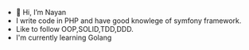 - 👋 Hi, I’m Nayan
- I write code in PHP and have good knowlege of symfony framework.
- Like to follow OOP,SOLID,TDD,DDD.
- I'm currently learning Golang
<!---
nyn03/nyn03 is a ✨ special ✨ repository because its `README.md` (this file) appears on your GitHub profile.
You can click the Preview link to take a look at your changes.
--->
